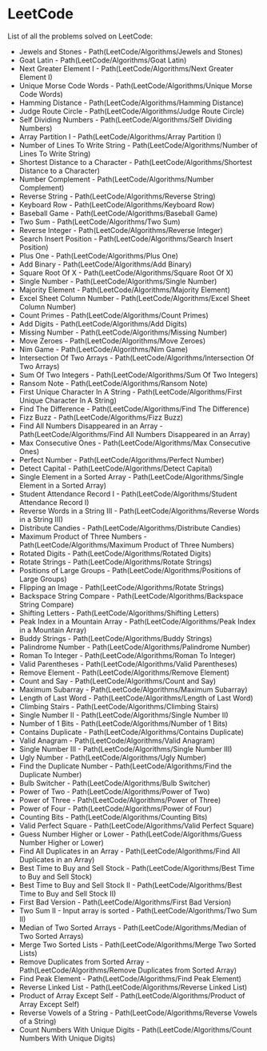 # LeetCode
List of all the problems solved on LeetCode:

- Jewels and Stones - Path(LeetCode/Algorithms/Jewels and Stones)
- Goat Latin - Path(LeetCode/Algorithms/Goat Latin)
- Next Greater Element I - Path(LeetCode/Algorithms/Next Greater Element I)
- Unique Morse Code Words - Path(LeetCode/Algorithms/Unique Morse Code Words)
- Hamming Distance - Path(LeetCode/Algorithms/Hamming Distance)
- Judge Route Circle - Path(LeetCode/Algorithms/Judge Route Circle)
- Self Dividing Numbers - Path(LeetCode/Algorithms/Self Dividing Numbers)
- Array Partition I - Path(LeetCode/Algorithms/Array Partition I)
- Number of Lines To Write String - Path(LeetCode/Algorithms/Number of Lines To Write String)
- Shortest Distance to a Character - Path(LeetCode/Algorithms/Shortest Distance to a Character)
- Number Complement - Path(LeetCode/Algorithms/Number Complement)
- Reverse String - Path(LeetCode/Algorithms/Reverse String)
- Keyboard Row - Path(LeetCode/Algorithms/Keyboard Row)
- Baseball Game - Path(LeetCode/Algorithms/Baseball Game)
- Two Sum - Path(LeetCode/Algorithms/Two Sum)
- Reverse Integer - Path(LeetCode/Algorithms/Reverse Integer)
- Search Insert Position - Path(LeetCode/Algorithms/Search Insert Position)
- Plus One - Path(LeetCode/Algorithms/Plus One)
- Add Binary - Path(LeetCode/Algorithms/Add Binary)
- Square Root Of X - Path(LeetCode/Algorithms/Square Root Of X)
- Single Number - Path(LeetCode/Algorithms/Single Number)
- Majority Element - Path(LeetCode/Algorithms/Majority Element)
- Excel Sheet Column Number - Path(LeetCode/Algorithms/Excel Sheet Column Number)
- Count Primes - Path(LeetCode/Algorithms/Count Primes)
- Add Digits - Path(LeetCode/Algorithms/Add Digits)
- Missing Number - Path(LeetCode/Algorithms/Missing Number)
- Move Zeroes - Path(LeetCode/Algorithms/Move Zeroes)
- Nim Game - Path(LeetCode/Algorithms/Nim Game)
- Intersection Of Two Arrays - Path(LeetCode/Algorithms/Intersection Of Two Arrays)
- Sum Of Two Integers - Path(LeetCode/Algorithms/Sum Of Two Integers)
- Ransom Note - Path(LeetCode/Algorithms/Ransom Note)
- First Unique Character In A String - Path(LeetCode/Algorithms/First Unique Character In A String)
- Find The Difference - Path(LeetCode/Algorithms/Find The Difference)
- Fizz Buzz - Path(LeetCode/Algorithms/Fizz Buzz)
- Find All Numbers Disappeared in an Array - Path(LeetCode/Algorithms/Find All Numbers Disappeared in an Array)
- Max Consecutive Ones - Path(LeetCode/Algorithms/Max Consecutive Ones)
- Perfect Number - Path(LeetCode/Algorithms/Perfect Number)
- Detect Capital - Path(LeetCode/Algorithms/Detect Capital)
- Single Element in a Sorted Array - Path(LeetCode/Algorithms/Single Element in a Sorted Array)
- Student Attendance Record I - Path(LeetCode/Algorithms/Student Attendance Record I)
- Reverse Words in a String III - Path(LeetCode/Algorithms/Reverse Words in a String III)
- Distribute Candies - Path(LeetCode/Algorithms/Distribute Candies)
- Maximum Product of Three Numbers - Path(LeetCode/Algorithms/Maximum Product of Three Numbers)
- Rotated Digits - Path(LeetCode/Algorithms/Rotated Digits)
- Rotate Strings - Path(LeetCode/Algorithms/Rotate Strings)
- Positions of Large Groups - Path(LeetCode/Algorithms/Positions of Large Groups)
- Flipping an Image - Path(LeetCode/Algorithms/Rotate Strings)
- Backspace String Compare - Path(LeetCode/Algorithms/Backspace String Compare)
- Shifting Letters - Path(LeetCode/Algorithms/Shifting Letters)
- Peak Index in a Mountain Array - Path(LeetCode/Algorithms/Peak Index in a Mountain Array)
- Buddy Strings - Path(LeetCode/Algorithms/Buddy Strings)
- Palindrome Number - Path(LeetCode/Algorithms/Palindrome Number)
- Roman To Integer - Path(LeetCode/Algorithms/Roman To Integer)
- Valid Parentheses - Path(LeetCode/Algorithms/Valid Parentheses)
- Remove Element - Path(LeetCode/Algorithms/Remove Element)
- Count and Say - Path(LeetCode/Algorithms/Count and Say)
- Maximum Subarray - Path(LeetCode/Algorithms/Maximum Subarray)
- Length of Last Word - Path(LeetCode/Algorithms/Length of Last Word)
- Climbing Stairs - Path(LeetCode/Algorithms/Climbing Stairs)
- Single Number II - Path(LeetCode/Algorithms/Single Number II)
- Number of 1 Bits - Path(LeetCode/Algorithms/Number of 1 Bits)
- Contains Duplicate - Path(LeetCode/Algorithms/Contains Duplicate)
- Valid Anagram - Path(LeetCode/Algorithms/Valid Anagram)
- Single Number III - Path(LeetCode/Algorithms/Single Number III)
- Ugly Number - Path(LeetCode/Algorithms/Ugly Number)
- Find the Duplicate Number - Path(LeetCode/Algorithms/Find the Duplicate Number)
- Bulb Switcher - Path(LeetCode/Algorithms/Bulb Switcher)
- Power of Two - Path(LeetCode/Algorithms/Power of Two)
- Power of Three - Path(LeetCode/Algorithms/Power of Three)
- Power of Four - Path(LeetCode/Algorithms/Power of Four)
- Counting Bits - Path(LeetCode/Algorithms/Counting Bits)
- Valid Perfect Square - Path(LeetCode/Algorithms/Valid Perfect Square)
- Guess Number Higher or Lower - Path(LeetCode/Algorithms/Guess Number Higher or Lower)
- Find All Duplicates in an Array - Path(LeetCode/Algorithms/Find All Duplicates in an Array)
- Best Time to Buy and Sell Stock - Path(LeetCode/Algorithms/Best Time to Buy and Sell Stock)
- Best Time to Buy and Sell Stock II - Path(LeetCode/Algorithms/Best Time to Buy and Sell Stock II)
- First Bad Version - Path(LeetCode/Algorithms/First Bad Version)
- Two Sum II - Input array is sorted - Path(LeetCode/Algorithms/Two Sum II)
- Median of Two Sorted Arrays - Path(LeetCode/Algorithms/Median of Two Sorted Arrays)
- Merge Two Sorted Lists - Path(LeetCode/Algorithms/Merge Two Sorted Lists)
- Remove Duplicates from Sorted Array - Path(LeetCode/Algorithms/Remove Duplicates from Sorted Array)
- Find Peak Element - Path(LeetCode/Algorithms/Find Peak Element)
- Reverse Linked List - Path(LeetCode/Algorithms/Reverse Linked List)
- Product of Array Except Self - Path(LeetCode/Algorithms/Product of Array Except Self)
- Reverse Vowels of a String - Path(LeetCode/Algorithms/Reverse Vowels of a String)
- Count Numbers With Unique Digits - Path(LeetCode/Algorithms/Count Numbers With Unique Digits)
